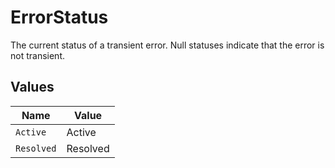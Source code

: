 # ErrorStatus

The current status of a transient error. Null statuses indicate that the error is not transient.


## Values

| Name       | Value      |
| ---------- | ---------- |
| `Active`   | Active     |
| `Resolved` | Resolved   |